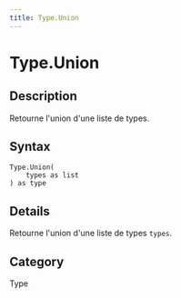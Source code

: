 ```yaml
---
title: Type.Union
---
```


# Type.Union


## Description

Retourne l&#39;union d&#39;une liste de types.


## Syntax

```powerquery
Type.Union(
    types as list
) as type
```


## Details

Retourne l'union d'une liste de types <code>types</code>.



## Category
Type
